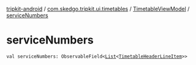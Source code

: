 [tripkit-android](../../index.md) / [com.skedgo.tripkit.ui.timetables](../index.md) / [TimetableViewModel](index.md) / [serviceNumbers](./service-numbers.md)

# serviceNumbers

`val serviceNumbers: ObservableField<`[`List`](https://kotlinlang.org/api/latest/jvm/stdlib/kotlin.collections/-list/index.html)`<`[`TimetableHeaderLineItem`](../../com.skedgo.tripkit.ui.model/-timetable-header-line-item/index.md)`>>`